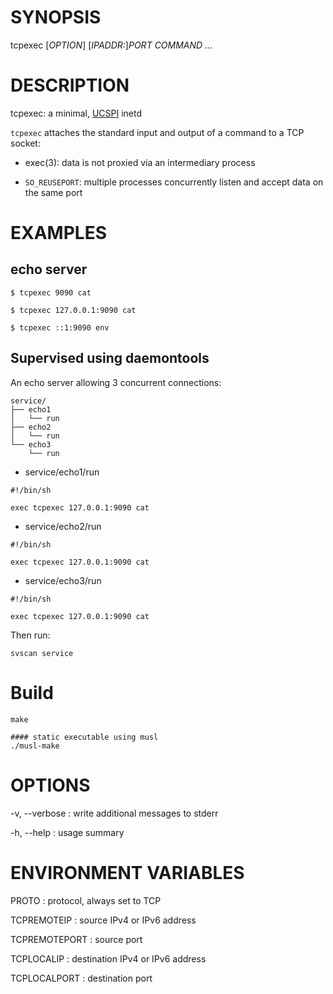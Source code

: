 # SYNOPSIS

tcpexec [*OPTION*] [*IPADDR:*]*PORT* *COMMAND* *...*

# DESCRIPTION

tcpexec: a minimal, [UCSPI](https://jdebp.uk/FGA/UCSPI.html) inetd

`tcpexec` attaches the standard input and output of a command to a
TCP socket:

* exec(3): data is not proxied via an intermediary process

* `SO_REUSEPORT`: multiple processes concurrently listen and accept data
  on the same port

# EXAMPLES

## echo server

```
$ tcpexec 9090 cat

$ tcpexec 127.0.0.1:9090 cat

$ tcpexec ::1:9090 env
```

## Supervised using daemontools

An echo server allowing 3 concurrent connections:

    service/
    ├── echo1
    │   └── run
    ├── echo2
    │   └── run
    └── echo3
        └── run

*  service/echo1/run

```
#!/bin/sh

exec tcpexec 127.0.0.1:9090 cat
```

* service/echo2/run

```
#!/bin/sh

exec tcpexec 127.0.0.1:9090 cat
```

* service/echo3/run

```
#!/bin/sh

exec tcpexec 127.0.0.1:9090 cat
```

Then run:

    svscan service

# Build

    make

    #### static executable using musl
    ./musl-make

# OPTIONS

-v, --verbose
: write additional messages to stderr

-h, --help
: usage summary

# ENVIRONMENT VARIABLES

PROTO
: protocol, always set to TCP

TCPREMOTEIP
: source IPv4 or IPv6 address

TCPREMOTEPORT
: source port

TCPLOCALIP
: destination IPv4 or IPv6 address

TCPLOCALPORT
: destination port
